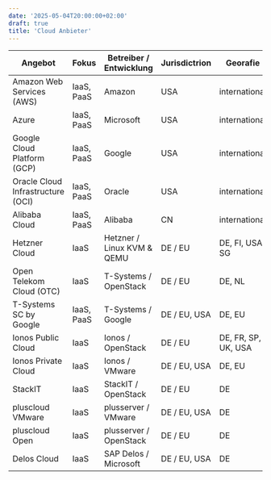 ```yaml
---
date: '2025-05-04T20:00:00+02:00'
draft: true
title: 'Cloud Anbieter'
---
```


| Angebot                           | Fokus      | Betreiber        / Entwicklung | Jurisdictrion | Georafie            |
|-----------------------------------|------------|--------------------------------|---------------|---------------------|
| Amazon Web Services (AWS)         | IaaS, PaaS | Amazon                         | USA           | international       |
| Azure                             | IaaS, PaaS | Microsoft                      | USA           | international       |
| Google Cloud Platform (GCP)       | IaaS, PaaS | Google                         | USA           | international       |
| Oracle Cloud Infrastructure (OCI) | IaaS, PaaS | Oracle                         | USA           | international       |
| Alibaba Cloud                     | IaaS, PaaS | Alibaba                        | CN            | international       |
| Hetzner Cloud                     | IaaS       | Hetzner    / Linux KVM & QEMU  | DE / EU       | DE, FI, USA, SG     |
| Open Telekom Cloud (OTC)          | IaaS       | T-Systems  / OpenStack         | DE / EU       | DE, NL              |
| T-Systems SC by Google            | IaaS, PaaS | T-Systems  / Google            | DE / EU, USA  | DE, EU              |
| Ionos Public Cloud                | IaaS       | Ionos      / OpenStack         | DE / EU       | DE, FR, SP, UK, USA |
| Ionos Private Cloud               | IaaS       | Ionos      / VMware            | DE / EU, USA  | DE, EU              |
| StackIT                           | IaaS       | StackIT    / OpenStack         | DE / EU       | DE                  |
| pluscloud VMware                  | IaaS       | plusserver / VMware            | DE / EU, USA  | DE                  |
| pluscloud Open                    | IaaS       | plusserver / OpenStack         | DE / EU       | DE                  |
| Delos Cloud                       | IaaS       | SAP Delos  / Microsoft         | DE / EU, USA  | DE                  |
